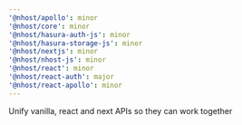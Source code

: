 ```yaml
---
'@nhost/apollo': minor
'@nhost/core': minor
'@nhost/hasura-auth-js': minor
'@nhost/hasura-storage-js': minor
'@nhost/nextjs': minor
'@nhost/nhost-js': minor
'@nhost/react': minor
'@nhost/react-auth': major
'@nhost/react-apollo': minor
---
```


Unify vanilla, react and next APIs so they can work together
